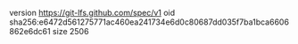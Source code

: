 version https://git-lfs.github.com/spec/v1
oid sha256:e6472d561275771ac460ea241734e6d0c80687dd035f7ba1bca6606862e6dc61
size 2506

